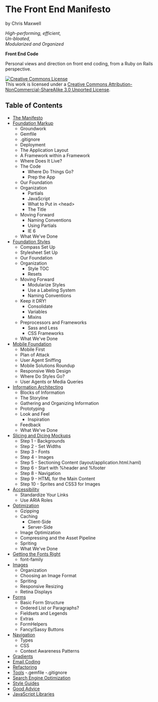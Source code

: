 The Front End Manifesto
=======================

by Chris Maxwell

*High-performing, efficient,*  
*Un-bloated,*  
*Modularized and Organized*

**Front End Code**


Personal views and direction on front end coding, from a Ruby on Rails perspective.

<a rel="license" href="http://creativecommons.org/licenses/by-nc-sa/3.0/">
  <img alt="Creative Commons License" style="border-width:0" src="http://i.creativecommons.org/l/by-nc-sa/3.0/88x31.png" /></a>
<br />This work is licensed under a 
<a rel="license" href="http://creativecommons.org/licenses/by-nc-sa/3.0/">Creative Commons Attribution-NonCommercial-ShareAlike 3.0 Unported License</a>.


Table of Contents
-----------------

- [The Manifesto][]
- [Foundation Markup][]
  -  Groundwork
    - Gemfile
    - .gitignore
    - Deployment
  -  The Application Layout
    - A Framework within a Framework
    - Where Does It Live?
  - The Code
    - Where Do Things Go?
    - Prep the App
  - Our Foundation
  - Organization
    - Partials
    - JavaScript
    - What to Put in \<head>
    - The Title
  - Moving Forward
    - Naming Conventions
    - Using Partials
    - IE 6
  - What We've Done
- [Foundation Styles][]
  - Compass Set Up
  - Stylesheet Set Up
  - Our Foundation
  - Organization
    - Style TOC
    - Resets
  - Moving Forward
    - Modularize Styles
    - Use a Labeling System
    - Naming Conventions
  - Keep it DRY!
    - Consolidate
    - Variables
    - Mixins
  - Preprocessors and Frameworks
    - Sass and Less
    - CSS Frameworks
  - What We've Done
- [Mobile Foundation][]
  - Mobile First
  - Plan of Attack
  - User Agent Sniffing
  - Mobile Solutions Roundup
  - Responsive Web Design
  - Where Do Styles Go?
  - User Agents or Media Queries
- [Information Architecting][]
  - Blocks of Information
  - The Storyline
  - Gathering and Organizing Information
  - Prototyping
  - Look and Feel
    - Inspiration
  - Feedback
  - What We've Done
- [Slicing and Dicing Mockups][]
  - Step 1 - Backgrounds
  - Step 2 - Set Widths
  - Step 3 - Fonts
  - Step 4 - Images
  - Step 5 - Sectioning Content (layout/application.html.haml)
  - Step 6 - Start with %header and %footer
  - Step 8 - Navigation
  - Step 9 - HTML for the Main Content
  - Step 10 - Sprites and CSS3 for Images
- [Accessibility][]
  - Standardize Your Links
  - Use ARIA Roles
- [Optimization][]
  - Gzipping
  - Caching
    - Client-Side
    - Server-Side
  - Image Optimization
  - Compressing and the Asset Pipeline
  - Spriting
  - What We've Done
- [Getting the Fonts Right][]
  - font-family
- [Images][]
  - Organization
  - Choosing an Image Format
  - Spriting
  - Responsive Resizing
  - Retina Displays
- [Forms][]
  - Basic Form Structure
  - Ordered List or Paragraphs?
  - Fieldsets and Legends
  - Extras
  - FormHelpers
  - Fancy/Sassy Buttons
- [Navigation][]
  - Types
  - CSS
  - Context Awareness Patterns
- [Gradients][]
- [Email Coding][]
- [Refactoring][]
- [Tools][]
  -.gemfile
  -.gitignore
- [Search Engine Optimization][]
- [Style Guides][]
- [Good Advice][]
- [JavaScript Libraries][]

[The Manifesto]:                     https://github.com/maxxiimo/the-front-end-manifesto/blob/master/The%20Manifesto.md
[Foundation Markup]:                 https://github.com/maxxiimo/the-front-end-manifesto/blob/master/Foundation%20Markup.md
[Foundation Styles]:                 https://github.com/maxxiimo/the-front-end-manifesto/blob/master/Foundation%20Styles.md
[Mobile Foundation]:                 https://github.com/maxxiimo/the-front-end-manifesto/blob/master/Mobile%20Browsers.md
[Accessibility]:                     https://github.com/maxxiimo/the-front-end-manifesto/blob/master/Accessibility.md
[Optimization]:                      https://github.com/maxxiimo/the-front-end-manifesto/blob/master/Optimization.md
[Slicing and Dicing Mockups]:        https://github.com/maxxiimo/the-front-end-manifesto/blob/master/Slicing%20and%20Dicing%20Mockups.md
[Information Architecting]:          https://github.com/maxxiimo/the-front-end-manifesto/blob/master/Information%20Architecting.md
[Getting the Fonts Right]:           https://github.com/maxxiimo/the-front-end-manifesto/blob/master/Getting%20the%20Fonts%20Right.md
[Images]:                            https://github.com/maxxiimo/the-front-end-manifesto/blob/master/Images.md
[Forms]:                             https://github.com/maxxiimo/the-front-end-manifesto/blob/master/Forms.md
[Navigation]:                        https://github.com/maxxiimo/the-front-end-manifesto/blob/master/Navigation.md
[Gradients]:                         https://github.com/maxxiimo/the-front-end-manifesto/blob/master/Gradients.md
[Email Coding]:                      https://github.com/maxxiimo/the-front-end-manifesto/blob/master/Email%20Coding.md
[Refactoring]:                       https://github.com/maxxiimo/the-front-end-manifesto/blob/master/Refactoring.md
[Tools]:                             https://github.com/maxxiimo/the-front-end-manifesto/blob/master/Tools.md
[Search Engine Optimization]:        https://github.com/maxxiimo/the-front-end-manifesto/blob/master/Search%20Engine%20Optimization.md
[Style Guides]:                      https://github.com/maxxiimo/the-front-end-manifesto/blob/master/Style%20Guides.md
[Good Advice]:                       https://github.com/maxxiimo/the-front-end-manifesto/blob/master/Good%20Advice.md
[JavaScript Libraries]:              https://github.com/maxxiimo/the-front-end-manifesto/blob/master/JavaScript%20Libraries.md
